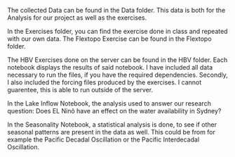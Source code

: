 The collected Data can be found in the Data folder. This data is both for the Analysis for our project as well as the exercises.

In the Exercises folder, you can find the exercise done in class and repeated with our own data.
The Flextopo Exercise can be found in the Flextopo folder.

The HBV Exercises done on the server can be found in the HBV folder. Each notebook displays the results of said notebook. I have included all data necessary to run the files, if you have the required dependencies.
Secondly, I also included the forcing files produced by the exercises. I cannot guarentee, this is able to run outside of the server.

In the Lake Inflow Notebook, the analysis used to answer our research question: Does EL Ninõ have an effect on the water availability in Sydney?

In the Seasonality Notebook, a statistical analysis is done, to see if other seasonal patterns are present in the data as well. This could be from for example the Pacific Decadal Oscillation or the Pacific Interdecadal Oscillation.
